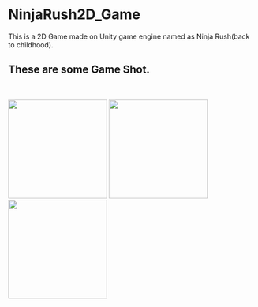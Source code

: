 # NinjaRush2D_Game
This is a 2D Game made on Unity game engine named as Ninja Rush(back to childhood).

## These are some Game Shot. 
<br/>
<p float="left">
  <img src="https://user-images.githubusercontent.com/48176812/189690152-0b42b551-c679-4c34-8b75-698bff35064b.jpeg" width="200" />
  <img src="https://user-images.githubusercontent.com/48176812/189690370-3ae3bccd-1075-4cfc-9d13-36df926ec11a.jpeg" width="200" /> 
  <img src="https://user-images.githubusercontent.com/48176812/189690409-125d4516-ddf7-4bbc-a937-325ddfbc2ad9.jpeg" width="200" />
</p>
